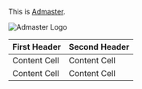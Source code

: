 


This is [Admaster](http://www.admaster.com.cn/zh-cn/).

![Admaster Logo](http://www.admaster.com.cn/static/img/logo.png "Admaster")

| First Header  | Second Header |
| ------------- | ------------- |
| Content Cell  | Content Cell  |
| Content Cell  | Content Cell  |